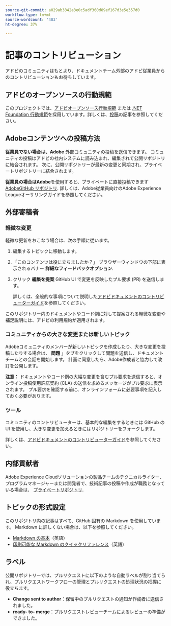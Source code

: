 ```yaml
---
source-git-commit: a029ab3342a3e0c5adf360d89ef167d3e5e357d0
workflow-type: tm+mt
source-wordcount: '483'
ht-degree: 37%

---
```

# 記事のコントリビューション

アドビのコミュニティはもとより、ドキュメントチーム外部のアドビ従業員からのコントリビューションもお待ちしています。

## アドビのオープンソースの行動規範

このプロジェクトでは、[アドビオープンソース行動規範](code-of-conduct.md) または [.NET Foundation 行動規範](https://dotnetfoundation.org/code-of-conduct)を採用しています。詳しくは、[投稿](contributing.md)の記事を参照してください。

## Adobeコンテンツへの投稿方法

**従業員でない場合は、Adobe** 外部コミュニティの投稿を送信できます。 コミュニティの投稿はアドビの社内システムに読み込まれ、編集されて公開リポジトリに結合されます。 次に、公開リポジトリーが最新の変更と同期され、プライベートリポジトリーに結合されます。

**従業員の場合はAdobe**&#x200B;を使用すると、プライベートに直接投稿できます [AdobeGitHub リポジトリ](https://git.corp.adobe.com/AdobeDocs/). 詳しくは、Adobe従業員向けのAdobe Experience Leagueオーサリングガイドを参照してください。

## 外部寄稿者

### 軽微な変更

軽微な更新をおこなう場合は、次の手順に従います。

1. 編集するトピックに移動します。
1. 「このコンテンツは役に立ちましたか？」 ブラウザーウィンドウの下部に表示されるバナー **詳細なフィードバックオプション**.
1. クリック **編集を提案** GitHub UI で変更を反映したプル要求 (PR) を送信します。

   詳しくは、全般的な事項について説明した[アドビドキュメントのコントリビューターガイド](https://experienceleague.adobe.com/docs/contributor/contributor-guide/introduction.html?lang=ja)を参照してください。

このリポジトリー内のドキュメントやコード例に対して提案される軽微な変更や補足説明には、アドビの利用規約が適用されます。

### コミュニティからの大きな変更または新しいトピック

Adobeコミュニティのメンバーが新しいトピックを作成したり、大きな変更を投稿したりする場合は、 **問題** 」タブをクリックして問題を送信し、ドキュメントチームとの会話を開始します。 計画に同意したら、Adobe作成者と協力して改訂を公開します。

**注意：** ドキュメントやコード例の大幅な変更を含むプル要求を送信すると、オンライン投稿使用許諾契約 (CLA) の送信を求めるメッセージがプル要求に表示されます。 プル要求を確認する前に、オンラインフォームに必要事項を記入しておく必要があります。

### ツール

コミュニティのコントリビューターは、基本的な編集をするときには GitHub の UI を使用し、大きな変更を加えるときにはリポジトリーをフォークします。

詳しくは、[アドビドキュメントのコントリビューターガイド](https://experienceleague.adobe.com/docs/contributor/contributor-guide/introduction.html?lang=ja)を参照してください。

## 内部貢献者

Adobe Experience Cloudソリューションの製品チームのテクニカルライター、プログラムマネージャーまたは開発者で、技術記事の投稿や作成が職務となっている場合は、 [プライベートリポジトリ](https://git.corp.adobe.com/AdobeDocs).

## トピックの形式設定

このリポジトリ内の記事はすべて、GitHub 固有の Markdown を使用しています。 Markdown に詳しくない場合は、以下を参照してください。

* [Markdown の基本](https://help.github.com/articles/getting-started-with-writing-and-formatting-on-github/)（英語）
* [印刷可能な Markdown のクイックリファレンス](https://guides.github.com/pdfs/markdown-cheatsheet-online.pdf)（英語）

## ラベル

公開リポジトリーでは、プルリクエストに以下のような自動ラベルが割り当てられ、プルリクエストワークフローの管理とプルリクエストの処理状況の把握に役立ちます。

* **Change sent to author**：保留中のプルリクエストの通知が作成者に送信されました。
* **ready- to- merge**：プルリクエストレビューチームによるレビューの準備ができました。
